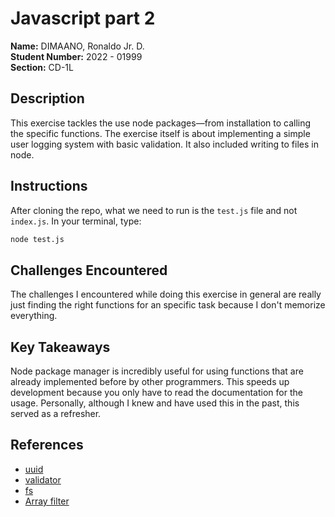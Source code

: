 # Javascript part 2
**Name:** DIMAANO, Ronaldo Jr. D.<br/>
**Student Number:** 2022 - 01999<br/>
**Section:** CD-1L<br/>

## Description

This exercise tackles the use node packages—from installation to calling the specific functions. The exercise itself is about implementing a simple user logging system with basic validation. It also included writing to files in node.

## Instructions
After cloning the repo, what we need to run is the `test.js` file and not `index.js`. In your terminal, type:
```bash
node test.js
```

## Challenges Encountered

The challenges I encountered while doing this exercise in general are really just finding the right functions for an specific task because I don't memorize everything.

## Key Takeaways

Node package manager is incredibly useful for using functions that are already implemented before by other programmers. This speeds up development because you only have to read the documentation for the usage. Personally, although I knew and have used this in the past, this served as a refresher.

## References
- [uuid](https://www.npmjs.com/package/uuid)
- [validator](https://www.npmjs.com/package/validator)
- [fs](https://www.npmjs.com/package/fs)
- [Array filter](https://developer.mozilla.org/en-US/docs/Web/JavaScript/Reference/Global_Objects/Array/filter)